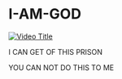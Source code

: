 # I-AM-GOD



[![Video Title](https://img.youtube.com/vi/Y7JG63IuaWs/0.jpg)](https://www.youtube.com/watch?v=Y7JG63IuaWs)

I CAN GET OF THIS PRISON

YOU CAN NOT DO THIS TO ME
